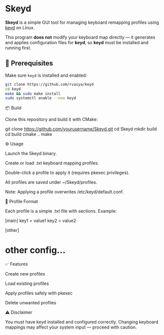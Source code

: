 # Skeyd

**Skeyd** is a simple GUI tool for managing keyboard remapping profiles using [keyd](https://github.com/rvaiya/keyd) on Linux.

This program **does not** modify your keyboard map directly — it generates and applies configuration files for **keyd**, so **keyd** must be installed and running first.

## 📌 Prerequisites

Make sure `keyd` is installed and enabled:

```bash
git clone https://github.com/rvaiya/keyd
cd keyd
make && sudo make install
sudo systemctl enable --now keyd
```

📦 Build

Clone this repository and build it with CMake:

git clone https://github.com/yourusername/Skeyd.git
cd Skeyd
mkdir build
cd build
cmake ..
make

⚙️ Usage

Launch the Skeyd binary.

Create or load .txt keyboard mapping profiles.

Double-click a profile to apply it (requires pkexec privileges).

All profiles are saved under ~/Skeyd/profiles.

Note: Applying a profile overwrites /etc/keyd/default.conf.


📁 Profile Format

Each profile is a simple .txt file with sections. Example:

[main]
key1 = value1
key2 = value2

[other]
# other config...

✅ Features

Create new profiles

Load existing profiles

Apply profiles safely with pkexec

Delete unwanted profiles


⚠️ Disclaimer

You must have keyd installed and configured correctly.
Changing keyboard mappings may affect your system input — proceed with caution.


